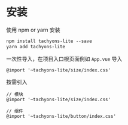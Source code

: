 # 安装

使用 npm or yarn 安装

```md
npm install tachyons-lite --save
yarn add tachyons-lite
```

一次性导入，在项目入口根页面例如 `App.vue` 导入

```stylus
@import '~tachyons-lite/size/index.css'
```

按需引入

```stylus
// 模块
@import '~tachyons-lite/size/index.css'

// 组件
@import '~tachyons-lite/button/index.css'
```
